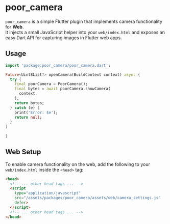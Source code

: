 # poor_camera

`poor_camera` is a simple Flutter plugin that implements camera functionality for **Web**.  
It injects a small JavaScript helper into your `web/index.html` and exposes an easy Dart API for capturing images in Flutter web apps.
 

## Usage
```dart
import 'package:poor_camera/poor_camera.dart';

Future<Uint8List?> openCamera(BuildContext context) async {
  try {
    final poorCamera = PoorCamera(); 
    final bytes = await poorCamera.showCamera(
      context,
    );
    return bytes;
  } catch (e) {
    print('Error: $e');
    return null;
  }
}
 
}
```

## Web Setup

To enable camera functionality on the web, add the following to your `web/index.html` inside the `<head>` tag:

```html
<head>
  <!-- ... other head tags ... -->
  <script
    type="application/javascript"
    src="/assets/packages/poor_camera/assets/web/camera_settings.js"
    defer>
  </script>
  <!-- ... other head tags ... -->
</head>

```